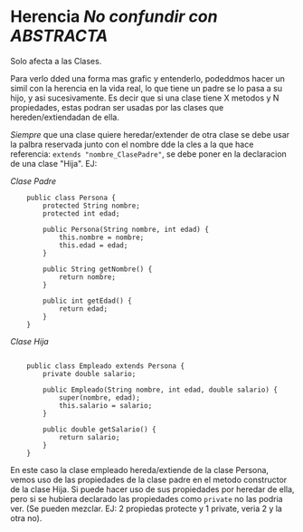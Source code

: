 # Herencia *No confundir con ABSTRACTA*
Solo afecta a las Clases.

Para verlo dded una forma mas grafic y entenderlo, podeddmos hacer un simil con la herencia en la vida real, lo que tiene un padre se lo pasa a su hijo, y asi sucesivamente.
Es decir que si una clase tiene X metodos y N propiedades, estas podran ser usadas por las clases que hereden/extiendadan de ella.

*Siempre* que una clase quiere heredar/extender de otra clase se debe usar la palbra reservada junto con el nombre dde la cles a la que hace referencia:  ```extends "nombre_ClasePadre"```, se debe poner en la declaracion de una clase "Hija".
EJ:

*Clase Padre*
```
	public class Persona {
	    protected String nombre;
	    protected int edad;

	    public Persona(String nombre, int edad) {
	        this.nombre = nombre;
	        this.edad = edad;
	    }

	    public String getNombre() {
	        return nombre;
	    }

	    public int getEdad() {
	        return edad;
	    }
	}
```
*Clase Hija*
```

	public class Empleado extends Persona {
	    private double salario;

	    public Empleado(String nombre, int edad, double salario) {
	        super(nombre, edad);
	        this.salario = salario;
	    }

	    public double getSalario() {
	        return salario;
	    }
	}
```

En este caso la clase empleado hereda/extiende de la clase Persona, vemos uso de las propiedades de la clase padre en el metodo constructor de la clase Hija.
Si puede hacer uso de sus propiedades por heredar de ella, pero si se hubiera declarado las propiedades como ```private``` no las podria ver. 
(Se pueden mezclar. 
	EJ: 2 propiedas protecte y 1 private, veria 2 y la otra no).
